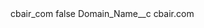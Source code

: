 <?xml version="1.0" encoding="UTF-8"?>
<CustomMetadata xmlns="http://soap.sforce.com/2006/04/metadata" xmlns:xsi="http://www.w3.org/2001/XMLSchema-instance" xmlns:xsd="http://www.w3.org/2001/XMLSchema">
    <label>cbair_com</label>
    <protected>false</protected>
    <values>
        <field>Domain_Name__c</field>
        <value xsi:type="xsd:string">cbair.com</value>
    </values>
</CustomMetadata>
